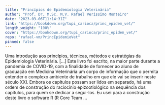 ```yaml
---
title: "Princípios de Epidemiologia Veterinária"
author: "Prof. Dr. M.Sc. M.V. Rafael Veríssimo Monteiro"
date: "2023-03-06T11:14:31Z"
link: "https://bookdown.org/tupi_carioca/princ_epidem_vet/"
length_weight: "100%"
cover: "https://bookdown.org/tupi_carioca/princ_epidem_vet/"
repo: "rafael-vm/PrincEpidemioVet"
pinned: false
---
```


Uma introdução aos princípios, técnicas, métodos e estratégias da Epidemiologia Veterinária. [...] Este livro foi escrito, na maior parte durante a pandemia de COVID-19, com a finalidade de fornecer ao aluno de graduação em Medicina Veterinária um corpo de informação que o permita entender o complexo ambiente de trabalho em que ele vai se inserir neste século XXI.
Embora os capítulos possam ser lidos em separado, há uma ordem de construção do raciocínio epizootiológico na sequência dos capítulos, para quem se dedicar a segui-los. Eu usei para a construção deste livro o software R (R Core Team ...
